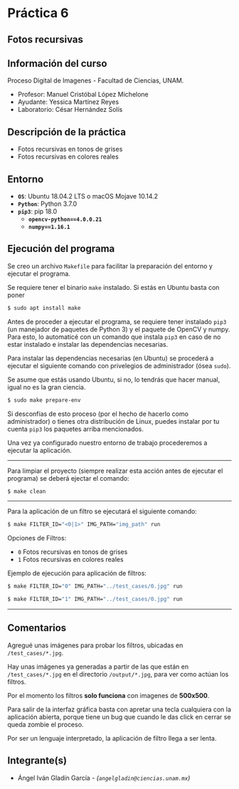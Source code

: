 # Práctica 6
## Fotos recursivas


## Información del curso

Proceso Digital de Imagenes - Facultad de Ciencias, UNAM.

* Profesor: Manuel Cristóbal López Michelone
* Ayudante: Yessica Martínez Reyes
* Laboratorio: César Hernández Solís

## Descripción de la práctica

* Fotos recursivas en tonos de grises
* Fotos recursivas en colores reales

## Entorno

* **`OS`**: Ubuntu 18.04.2 LTS o macOS Mojave 10.14.2
* **`Python`**: Python 3.7.0
* **`pip3`**: pip 18.0
    * **`opencv-python==4.0.0.21`**
    * **`numpy==1.16.1`**


## Ejecución del programa

Se creo un archivo `Makefile` para facilitar la preparación del entorno y 
ejecutar el programa.

Se requiere tener el binario `make` instalado. Si estás en Ubuntu basta con poner 
```bash
$ sudo apt install make

```

Antes de proceder a ejecutar el programa, se requiere tener instalado `pip3` 
(un manejador de paquetes de Python 3) y el paquete de OpenCV y numpy.
Para esto, lo automaticé con un comando que instala `pip3` en caso de no 
estar instalado e instalar las dependencias necesarias.


Para instalar las dependencias necesarias (en Ubuntu) se procederá a ejecutar 
el siguiente comando con privelegios de administrador (ósea `sudo`).

Se asume que estás usando Ubuntu, si no, lo tendrás que hacer manual, igual 
no es la gran ciencia.

```bash
$ sudo make prepare-env
```
Si desconfías de esto proceso (por el hecho de hacerlo como 
administrador) o tienes otra distribución de Linux, puedes instalar por 
tu cuenta `pip3` los paquetes arriba mencionados.

Una vez ya configurado nuestro entorno de trabajo procederemos a ejecutar 
la aplicación.

---

Para limpiar el proyecto (siempre realizar esta acción antes de 
ejecutar el programa) se deberá ejectar el comando:
```bash
$ make clean
```

---

Para la aplicación de un filtro se ejecutará el siguiente comando:
```bash
$ make FILTER_ID="<0|1>" IMG_PATH="img_path" run
```
Opciones de Filtros:
* `0` Fotos recursivas en tonos de grises
* `1` Fotos recursivas en colores reales

Ejemplo de ejecución para aplicación de filtros:
```bash
$ make FILTER_ID="0" IMG_PATH="../test_cases/0.jpg" run
```
```bash
$ make FILTER_ID="1" IMG_PATH="../test_cases/0.jpg" run
```

---

## Comentarios
Agregué unas imágenes para probar los filtros, ubicadas en `/test_cases/*.jpg`.

Hay unas imágenes ya generadas a partir de las que están en 
`/test_cases/*.jpg` en el directorio `/output/*.jpg`, para ver como actúan 
los filtros.

Por el momento los filtros **solo funciona** con imagenes de **500x500**.

Para salir de la interfaz gráfica basta con apretar una tecla cualquiera con 
la aplicación abierta, porque tiene un bug que cuando le das click en cerrar 
se queda zombie el proceso.

Por ser un lenguaje interpretado, la aplicación de filtro llega a ser lenta.

## Integrante(s)

* Ángel Iván Gladín García - *(`angelgladin@ciencias.unam.mx`)*
